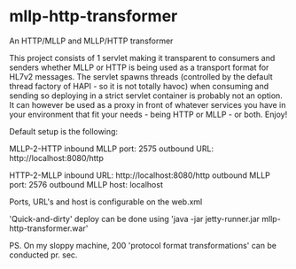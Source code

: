 # mllp-http-transformer
An HTTP/MLLP and MLLP/HTTP transformer

This project consists of 1 servlet making it transparent to consumers and senders whether MLLP or HTTP is being used as a transport format for HL7v2 messages. The servlet spawns threads (controlled by the default thread factory of HAPI - so it is not totally havoc) when consuming and sending so deploying in a strict servlet container is probably not an option. It can however be used as a proxy in front of whatever services you have in your environment that fit your needs - being HTTP or MLLP - or both. Enjoy!

Default setup is the following:

MLLP-2-HTTP
inbound MLLP port: 2575
outbound URL: http://localhost:8080/http

HTTP-2-MLLP
inbound URL: http://localhost:8080/http
outbound MLLP port: 2576
outbound MLLP host: localhost

Ports, URL's and host is configurable on the web.xml

'Quick-and-dirty' deploy can be done using 'java -jar jetty-runner.jar mllp-http-transformer.war'


PS. On my sloppy machine, 200 'protocol format transformations' can be conducted pr. sec.
